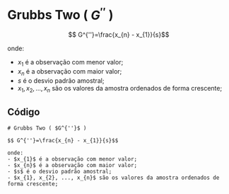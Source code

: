 # Grubbs Two ( $G^{''}$ )

$$ G^{''}=\frac{x_{n} - x_{1}}{s}$$

onde:
- $x_{1}$ é a observação com menor valor;
- $x_{n}$ é a observação com maior valor;
- $s$ é o desvio padrão amostral;
- $x_{1}, x_{2}, ..., x_{n}$ são os valores da amostra ordenados de forma crescente;

## Código

```
# Grubbs Two ( $G^{''}$ )

$$ G^{''}=\frac{x_{n} - x_{1}}{s}$$

onde:
- $x_{1}$ é a observação com menor valor;
- $x_{n}$ é a observação com maior valor;
- $s$ é o desvio padrão amostral;
- $x_{1}, x_{2}, ..., x_{n}$ são os valores da amostra ordenados de forma crescente;
```